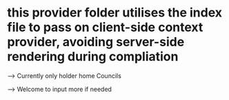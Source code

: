 # this provider folder utilises the index file to pass on client-side context provider, avoiding server-side rendering during compliation 

--> Currently only holder home Councils

--> Welcome to input more if needed